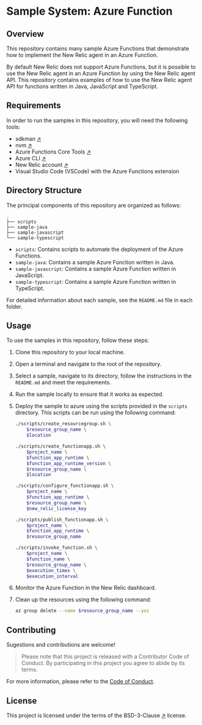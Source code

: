 # Sample System: Azure Function

## Overview

This repository contains many sample Azure Functions that demonstrate how to
implement the New Relic agent in an Azure Function.

By default New Relic does not support Azure Functions, but it is possible to
use the New Relic agent in an Azure Function by using the New Relic agent API. This repository contains examples of how to use the New Relic agent API for functions written in Java, JavaScript and TypeScript.

## Requirements

In order to run the samples in this repository, you will need the following
tools:

* sdkman [↗][href:sdkman]
* nvm [↗][href:nvm]
* Azure Functions Core Tools [↗][href:azfct]
* Azure CLI [↗][href:azcli]
* New Relic account [↗][href:newrelic]
* Visual Studio Code (VSCode) with the Azure Functions extension

## Directory Structure

The principal components of this repository are organized as follows:

```
.
├── scripts
├── sample-java
├── sample-javascript
└── sample-typescript
```

* `scripts`: Contains scripts to automate the deployment of the Azure Functions.
* `sample-java`: Contains a sample Azure Function written in Java.
* `sample-javascript`: Contains a sample Azure Function written in JavaScript.
* `sample-typescript`: Contains a sample Azure Function written in TypeScript.

For detailed information about each sample, see the `README.md` file in each
folder.

## Usage

To use the samples in this repository, follow these steps:

1. Clone this repository to your local machine.

2. Open a terminal and navigate to the root of the repository.

3. Select a sample, navigate to its directory, follow the instructions in the
   `README.md` and meet the requirements.

4. Run the sample locally to ensure that it works as expected.

5. Deploy the sample to azure using the scripts provided in the `scripts`
   directory. This scripts can be run using the following command:

   ```bash
   ./scripts/create_resourcegroup.sh \
       $resource_group_name \
       $location

   ./scripts/create_functionapp.sh \
       $project_name \
       $function_app_runtime \
       $function_app_runtime_version \
       $resource_group_name \
       $location

   ./scripts/configure_functionapp.sh \
       $project_name \
       $function_app_runtime \
       $resource_group_name \
       $new_relic_license_key

   ./scripts/publish_functionapp.sh \
       $project_name \
       $function_app_runtime \
       $resource_group_name

   ./scripts/invoke_function.sh \
       $project_name \
       $function_name \
       $resource_group_name \
       $execution_times \
       $execution_interval
   ```

6. Monitor the Azure Function in the New Relic dashboard.

7. Clean up the resources using the following command:

   ```bash
   az group delete --name $resource_group_name --yes
   ```

## Contributing

Sugestions and contributions are welcome!

> Please note that this project is released with a Contributor Code of Conduct. By participating in this project you agree to abide by its terms.

For more information, please refer to the [Code of Conduct][href:code_of_conduct].

## License

This project is licensed under the terms of the BSD-3-Clause
[↗][href:license] license.

[href:sdkman]: https://sdkman.io/
[href:nvm]: https://github.com/nvm-sh/nvm
[href:azfct]: https://github.com/Azure/azure-functions-core-tools
[href:azcli]: https://docs.microsoft.com/en-us/cli/azure/install-azure-cli
[href:newrelic]: https://newrelic.com/signup
[href:license]: LICENSE.txt
[href:code_of_conduct]: CODE_OF_CONDUCT.md
